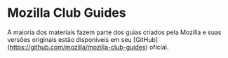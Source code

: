# Mozilla Club Guides
A maioria dos materiais fazem parte dos guias criados pela Mozilla e suas versões originais estão disponíveis em seu [GitHub] (https://github.com/mozilla/mozilla-club-guides) oficial.